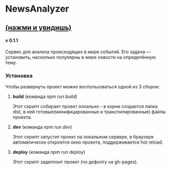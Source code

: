 # NewsAnalyzer

## [(нажми и увидишь)](https://a9052681569.github.io/NewsAnalyzer/)

#### v 0.1.1
Сервис для анализа происходящих в мире событий. Его задача — установить, насколько популярны в мире новости на определённую тему.

### Установка

Чтобы развернуть проект можно воспользоваться одной из 3 сборок:

1. __build__ (команда _npm run build_)

   Этот скрипт собирает проект локально - в корне создается папка dist, в ней готовые(минифицированные и транспилированные) файлы проекта.

2. __dev__ (команда _npm run dev_)

   Этот скрипт запустит проект на локальном сервере, в браузере автоматически откроется окно проекта, поддерживается hot reload.

3. __deploy__ (команда _npm run deploy_)

   Этот скрипт задеплоит проект (по дефолту на gh-pages).